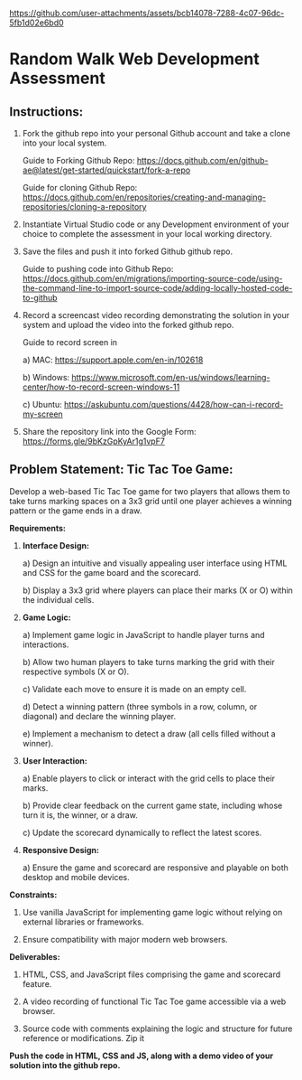 

https://github.com/user-attachments/assets/bcb14078-7288-4c07-96dc-5fb1d02e6bd0

# Random Walk Web Development Assessment 

## Instructions:

1) Fork the github repo into your personal Github account and take a clone into your local system.

   Guide to Forking Github Repo: https://docs.github.com/en/github-ae@latest/get-started/quickstart/fork-a-repo

   Guide for cloning Github Repo: https://docs.github.com/en/repositories/creating-and-managing-repositories/cloning-a-repository

2) Instantiate Virtual Studio code or any Development environment of your choice to complete the assessment in your local working directory.

3) Save the files and push it into forked Github github repo.

   Guide to pushing code into Github Repo: https://docs.github.com/en/migrations/importing-source-code/using-the-command-line-to-import-source-code/adding-locally-hosted-code-to-github

4) Record a screencast video recording demonstrating the solution in your system and upload the video into the forked github repo.

   Guide to record screen in
   
   a) MAC: https://support.apple.com/en-in/102618
   
   b) Windows: https://www.microsoft.com/en-us/windows/learning-center/how-to-record-screen-windows-11
   
   c) Ubuntu: https://askubuntu.com/questions/4428/how-can-i-record-my-screen
   
5) Share the repository link into the Google Form: https://forms.gle/9bKzGpKyAr1g1vpF7

## Problem Statement: Tic Tac Toe Game:

Develop a web-based Tic Tac Toe game for two players that allows them to take turns marking spaces on a 3x3 grid until one player achieves a winning pattern or the game ends in a draw. 

**Requirements:**

1) **Interface Design:**
   
   a) Design an intuitive and visually appealing user interface using HTML and CSS for the game board and the scorecard.

   b) Display a 3x3 grid where players can place their marks (X or O) within the individual cells.

2) **Game Logic:**
   
   a) Implement game logic in JavaScript to handle player turns and interactions.

   b) Allow two human players to take turns marking the grid with their respective symbols (X or O).

   c) Validate each move to ensure it is made on an empty cell.

   d) Detect a winning pattern (three symbols in a row, column, or diagonal) and declare the winning player.

   e) Implement a mechanism to detect a draw (all cells filled without a winner).

3) **User Interaction:**

   a) Enable players to click or interact with the grid cells to place their marks.

   b) Provide clear feedback on the current game state, including whose turn it is, the winner, or a draw.

   c) Update the scorecard dynamically to reflect the latest scores.

4) **Responsive Design:**

   a) Ensure the game and scorecard are responsive and playable on both desktop and mobile devices.

**Constraints:**

1) Use vanilla JavaScript for implementing game logic without relying on external libraries or frameworks.

2) Ensure compatibility with major modern web browsers.

**Deliverables:**

1) HTML, CSS, and JavaScript files comprising the game and scorecard feature.

2) A video recording of functional Tic Tac Toe game accessible via a web browser.

3) Source code with comments explaining the logic and structure for future reference or modifications. Zip it

**Push the code in HTML, CSS and JS, along with a demo video of your solution into the github repo.**
